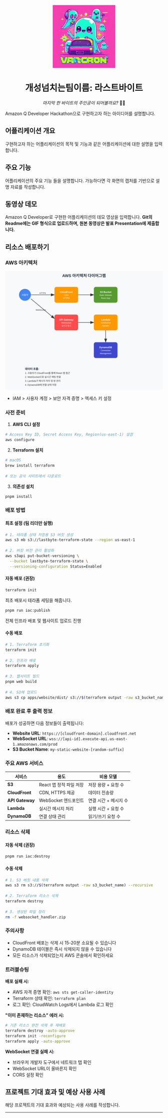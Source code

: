<div align="center">
  <img src="./docs/favicon.png" alt="LastByte Logo" width="200" height="200">
  
  # 개성넘치는팀이름: 라스트바이트
  
  *마지막 한 바이트의 주인공이 되어볼까요?* 🍕💾
</div>

Amazon Q Developer Hackathon으로 구현하고자 하는 아이디어를 설명합니다.

## 어플리케이션 개요

구현하고자 하는 어플리케이션의 목적 및 기능과 같은 어플리케이션에 대한 설명을 입력합니다.

## 주요 기능

어플리케이션의 주요 기능 들을 설명합니다. 가능하다면 각 화면의 캡처를 기반으로 설명 자료를 작성합니다.

## 동영상 데모

Amazon Q Developer로 구현한 어플리케이션의 데모 영상을 입력합니다.
**Git의 Readme에는 GIF 형식으로 업로드하며, 원본 동영상은 발표 Presentation에 제출합니다.**

## 리소스 배포하기

### AWS 아키텍처

![AWS Architecture](./docs/architecture.svg)

- IAM > 사용자 계정 > 보안 자격 증명 > 엑세스 키 설정

### 사전 준비

1. **AWS CLI 설정**

```bash
# Access Key ID, Secret Access Key, Region(us-east-1) 설정
aws configure
```

2. **Terraform 설치**

```bash
# macOS
brew install terraform

# 또는 공식 사이트에서 다운로드
```

3. **의존성 설치**

```bash
pnpm install
```

### 배포 방법

#### 최초 설정 (팀 리더만 실행)

```bash
# 1. 테라폼 상태 저장용 S3 버킷 생성
aws s3 mb s3://lastbyte-terraform-state --region us-east-1

# 2. 버킷 버전 관리 활성화
aws s3api put-bucket-versioning \
  --bucket lastbyte-terraform-state \
  --versioning-configuration Status=Enabled
```

#### 자동 배포 (권장)

```bash
terraform init
```

최초 배포시 테라폼 세팅을 해줍니다.

```bash
pnpm run iac:publish
```

전체 인프라 배포 및 웹사이트 업로드 진행

#### 수동 배포

```bash
# 1. Terraform 초기화
terraform init

# 2. 인프라 배포
terraform apply

# 3. 웹사이트 빌드
pnpm web build

# 4. S3에 업로드
aws s3 cp apps/website/dist/ s3://$(terraform output -raw s3_bucket_name)/ --recursive
```

### 배포 완료 후 출력 정보

배포가 성공하면 다음 정보들이 출력됩니다:

- **Website URL**: `https://[cloudfront-domain].cloudfront.net`
- **WebSocket URL**: `wss://[api-id].execute-api.us-east-1.amazonaws.com/prod`
- **S3 Bucket Name**: `my-static-website-[random-suffix]`

### 주요 AWS 서비스

| 서비스          | 용도                    | 비용 모델             |
| --------------- | ----------------------- | --------------------- |
| **S3**          | React 앱 정적 파일 저장 | 저장 용량 + 요청 수   |
| **CloudFront**  | CDN, HTTPS 제공         | 데이터 전송량         |
| **API Gateway** | WebSocket 엔드포인트    | 연결 시간 + 메시지 수 |
| **Lambda**      | 실시간 메시지 처리      | 실행 시간 + 요청 수   |
| **DynamoDB**    | 연결 상태 관리          | 읽기/쓰기 요청 수     |

### 리소스 삭제

#### 자동 삭제 (권장)

```bash
pnpm run iac:destroy
```

#### 수동 삭제

```bash
# 1. S3 버킷 내용 삭제
aws s3 rm s3://$(terraform output -raw s3_bucket_name) --recursive

# 2. Terraform 리소스 삭제
terraform destroy

# 3. 생성된 파일 정리
rm -f websocket_handler.zip
```

### 주의사항

- CloudFront 배포는 삭제 시 15-20분 소요될 수 있습니다
- DynamoDB 테이블은 즉시 삭제되지 않을 수 있습니다
- 모든 리소스가 삭제되었는지 AWS 콘솔에서 확인하세요

### 트러블슈팅

**배포 실패 시:**

- AWS 자격 증명 확인: `aws sts get-caller-identity`
- Terraform 상태 확인: `terraform plan`
- 로그 확인: CloudWatch Logs에서 Lambda 로그 확인

**"이미 존재하는 리소스" 에러 시:**

```bash
# 기존 리소스 완전 삭제 후 재배포
terraform destroy -auto-approve
terraform init -reconfigure
terraform apply -auto-approve
```

**WebSocket 연결 실패 시:**

- 브라우저 개발자 도구에서 네트워크 탭 확인
- WebSocket URL이 올바른지 확인
- CORS 설정 확인

## 프로젝트 기대 효과 및 예상 사용 사례

해당 프로젝트의 기대 효과와 예상되는 사용 사례를 작성합니다.

---
